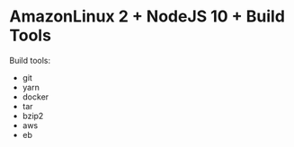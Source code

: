 # AmazonLinux 2 + NodeJS 10 + Build Tools

Build tools:

- git
- yarn
- docker
- tar
- bzip2
- aws
- eb

